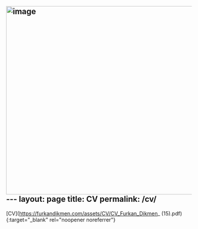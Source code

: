 <img width="512" height="512" alt="image" src="https://github.com/user-attachments/assets/793ce988-5f73-4ae4-bbf4-161e45553757" />---
layout: page
title: CV
permalink: /cv/
---

[CV](https://furkandikmen.com/assets/CV/CV_Furkan_Dikmen_ (15).pdf){:target="_blank" rel="noopener noreferrer"}



